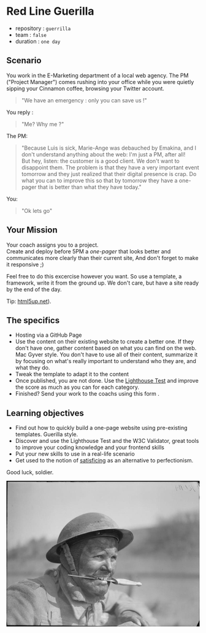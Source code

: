 # Red Line Guerilla

- repository : `guerrilla`
- team : `false`
- duration : `one day`

## Scenario


You work in the E-Marketing department of a local web agency. The PM ("Project Manager") comes rushing into your office while you were quietly sipping your Cinnamon coffee, browsing your Twitter account. 

> "We have an emergency : only you can save us !"

You reply :
> "Me? Why me ?"

The PM: 
> "Because Luìs is sick, Marie-Ange was debauched by Emakina, and I don't understand anything about the web: I'm just a PM, after all!  
> But hey, listen: the customer is a good client. We don't want to disappoint them.
> The problem is that they have a very important event tomorrow and they just realized that their digital presence is crap. Do what you can to improve this so that by tomorrow they have a one-pager that is better than what they have today."

You: 
> "Ok lets go"

## Your Mission 

Your coach assigns you to a project.  
Create and deploy before 5PM a *one-pager* that looks better and communicates more clearly than their current site, And don't forget to make it responsive ;)  

Feel free to do this excercise however you want. So use a template, a framework, write it from the ground up. We don't care, but have a site ready by the end of the day. 

Tip: [html5up.net](https://html5up.net/)).

## The specifics
- Hosting via a GitHub Page
- Use the content on their existing website to create a better one. If they don't have one, gather content based on what you can find on the web. Mac Gyver style. You don't have to use all of their content, summarize it by focusing on what's really important to understand who they are, and what they do.
- Tweak the template to adapt it to the content
- Once published, you are not done.  Use the [Lighthouse Test](https://developers.google.com/web/tools/lighthouse/) and improve the score as much as you can for each category.
- Finished? Send your work to the coachs using this form .

## Learning objectives

- Find out how to quickly build a one-page website using pre-existing templates. Guerilla style.
- Discover and use the Lighthouse Test and the W3C Validator, great tools to improve your coding knowledge and your frontend skills
- Put your new skills to use in a real-life scenario
- Get used to the notion of [satisficing](https://wikipedia.org/wiki/Satisficing) as an alternative to perfectionism.


Good luck, soldier.

![](../assets/knife-in-teeth.jpg)
